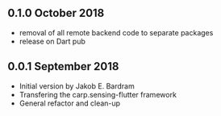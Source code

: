 ## 0.1.0 October 2018
* removal of all remote backend code to separate packages
* release on Dart pub

## 0.0.1 September 2018

* Initial version by Jakob E. Bardram 
* Transfering the carp.sensing-flutter framework 
* General refactor and clean-up

